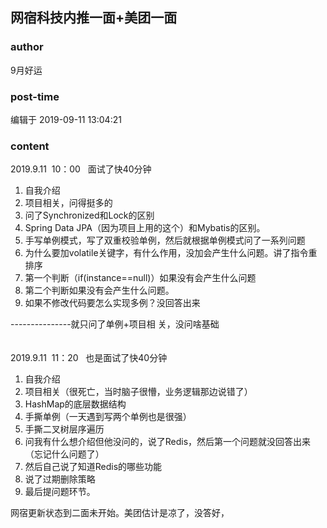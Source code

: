 ## 网宿科技内推一面+美团一面
### author 
9月好运
### post-time 

编辑于  2019-09-11 13:04:21
### content 
<div class="post-topic-des nc-post-content">
 <div>
  2019.9.11  10：00   面试了快40分钟
 </div>
 <div>
  <ol>
   <li>
    自我介绍
   </li>
   <li>
    项目相关，问得挺多的
   </li>
   <li>
    问了Synchronized和Lock的区别
   </li>
   <li>
    Spring Data JPA（因为项目上用的这个）和Mybatis的区别。
   </li>
   <li>
    手写单例模式，写了双重校验单例，然后就根据单例模式问了一系列问题
   </li>
   <li>
    为什么要加volatile关键字，有什么作用，没加会产生什么问题。讲了指令重排序
   </li>
   <li>
    第一个判断（if(instance==null)）如果没有会产生什么问题
   </li>
   <li>
    第二个判断如果没有会产生什么问题。
   </li>
   <li>
    如果不修改代码要怎么实现多例？没回答出来
   </li>
  </ol>
 </div>
 <div>
  ---------------就只问了单例+项目相
  <span>
  </span>
  关，没问啥基础
 </div>
 <div>
  <br/>
 </div>
 <div>
  <br/>
 </div>
 <div>
  <span>
   2019.9.11  11：20   也是面试了快40分钟
  </span>
  <br/>
 </div>
 <div>
  <ol>
   <li>
    自我介绍
   </li>
   <li>
    项目相关（很死亡，当时脑子很懵，业务逻辑那边说错了）
   </li>
   <li>
    HashMap的底层数据结构
   </li>
   <li>
    手撕单例（一天遇到写两个单例也是很强）
   </li>
   <li>
    手撕二叉树层序遍历
   </li>
   <li>
    问我有什么想介绍但他没问的，说了Redis，然后第一个问题就没回答出来（忘记什么问题了）
   </li>
   <li>
    然后自己说了知道Redis的哪些功能
   </li>
   <li>
    说了过期删除策略
   </li>
   <li>
    最后提问题环节。
   </li>
  </ol>
  <div>
   网宿更新状态到二面未开始。美团估计是凉了，没答好，
  </div>
 </div>
</div>
